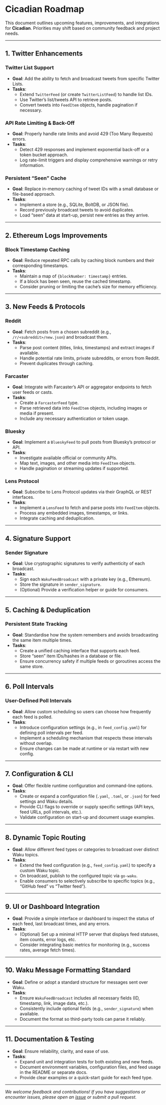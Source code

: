 # Cicadian Roadmap

This document outlines upcoming features, improvements, and integrations for **Cicadian**. Priorities may shift based on community feedback and project needs.

---

## 1. Twitter Enhancements

### Twitter List Support
- **Goal**: Add the ability to fetch and broadcast tweets from specific Twitter Lists.
- **Tasks**:
    - Extend `TwitterFeed` (or create `TwitterListFeed`) to handle list IDs.
    - Use Twitter’s list/tweets API to retrieve posts.
    - Convert tweets into `FeedItem` objects, handle pagination if necessary.

### API Rate Limiting & Back-Off
- **Goal**: Properly handle rate limits and avoid 429 (Too Many Requests) errors.
- **Tasks**:
    - Detect 429 responses and implement exponential back-off or a token bucket approach.
    - Log rate-limit triggers and display comprehensive warnings or retry information.

### Persistent “Seen” Cache
- **Goal**: Replace in-memory caching of tweet IDs with a small database or file-based approach.
- **Tasks**:
    - Implement a store (e.g., SQLite, BoltDB, or JSON file).
    - Record previously broadcast tweets to avoid duplicates.
    - Load “seen” data at start-up, persist new entries as they arrive.

---

## 2. Ethereum Logs Improvements

### Block Timestamp Caching
- **Goal**: Reduce repeated RPC calls by caching block numbers and their corresponding timestamps.
- **Tasks**:
    - Maintain a map of `{blockNumber: timestamp}` entries.
    - If a block has been seen, reuse the cached timestamp.
    - Consider pruning or limiting the cache’s size for memory efficiency.

---

## 3. New Feeds & Protocols

### Reddit
- **Goal**: Fetch posts from a chosen subreddit (e.g., `/r/<subreddit>/new.json`) and broadcast them.
- **Tasks**:
    - Parse post content (titles, links, timestamps) and extract images if available.
    - Handle potential rate limits, private subreddits, or errors from Reddit.
    - Prevent duplicates through caching.

### Farcaster
- **Goal**: Integrate with Farcaster’s API or aggregator endpoints to fetch user feeds or casts.
- **Tasks**:
    - Create a `FarcasterFeed` type.
    - Parse retrieved data into `FeedItem` objects, including images or media if present.
    - Include any necessary authentication or token usage.

### Bluesky
- **Goal**: Implement a `BlueskyFeed` to pull posts from Bluesky’s protocol or API.
- **Tasks**:
    - Investigate available official or community APIs.
    - Map text, images, and other media into `FeedItem` objects.
    - Handle pagination or streaming updates if supported.

### Lens Protocol
- **Goal**: Subscribe to Lens Protocol updates via their GraphQL or REST interfaces.
- **Tasks**:
    - Implement a `LensFeed` to fetch and parse posts into `FeedItem` objects.
    - Process any embedded images, timestamps, or links.
    - Integrate caching and deduplication.

---

## 4. Signature Support

### Sender Signature
- **Goal**: Use cryptographic signatures to verify authenticity of each broadcast.
- **Tasks**:
    - Sign each `WakuFeedBroadcast` with a private key (e.g., Ethereum).
    - Store the signature in `sender_signature`.
    - (Optional) Provide a verification helper or guide for consumers.

---

## 5. Caching & Deduplication

### Persistent State Tracking
- **Goal**: Standardise how the system remembers and avoids broadcasting the same item multiple times.
- **Tasks**:
    - Create a unified caching interface that supports each feed.
    - Store “seen” item IDs/hashes in a database or file.
    - Ensure concurrency safety if multiple feeds or goroutines access the same store.

---

## 6. Poll Intervals

### User-Defined Poll Intervals
- **Goal**: Allow custom scheduling so users can choose how frequently each feed is polled.
- **Tasks**:
    - Introduce configuration settings (e.g., in `feed_config.yaml`) for defining poll intervals per feed.
    - Implement a scheduling mechanism that respects these intervals without overlap.
    - Ensure changes can be made at runtime or via restart with new config.

---

## 7. Configuration & CLI

- **Goal**: Offer flexible runtime configuration and command-line options.
- **Tasks**:
    - Create or expand a configuration file (`.yaml`, `.toml`, or `.json`) for feed settings and Waku details.
    - Provide CLI flags to override or supply specific settings (API keys, feed URLs, poll intervals, etc.).
    - Validate configuration on start-up and document usage examples.

---

## 8. Dynamic Topic Routing

- **Goal**: Allow different feed types or categories to broadcast over distinct Waku topics.
- **Tasks**:
    - Extend the feed configuration (e.g., `feed_config.yaml`) to specify a custom Waku topic.
    - On broadcast, publish to the configured topic via `go-waku`.
    - Enable consumers to selectively subscribe to specific topics (e.g., “GitHub feed” vs “Twitter feed”).

---

## 9. UI or Dashboard Integration

- **Goal**: Provide a simple interface or dashboard to inspect the status of each feed, last broadcast times, and any errors.
- **Tasks**:
    - (Optional) Set up a minimal HTTP server that displays feed statuses, item counts, error logs, etc.
    - Consider integrating basic metrics for monitoring (e.g., success rates, average fetch times).

---

## 10. Waku Message Formatting Standard

- **Goal**: Define or adopt a standard structure for messages sent over Waku.
- **Tasks**:
    - Ensure `WakuFeedBroadcast` includes all necessary fields (ID, timestamp, link, image data, etc.).
    - Consistently include optional fields (e.g., `sender_signature`) when available.
    - Document the format so third-party tools can parse it reliably.

---

## 11. Documentation & Testing

- **Goal**: Ensure reliability, clarity, and ease of use.
- **Tasks**:
    - Expand unit and integration tests for both existing and new feeds.
    - Document environment variables, configuration files, and feed usage in the README or separate docs.
    - Provide clear examples or a quick-start guide for each feed type.

---

_We welcome feedback and contributions! If you have suggestions or encounter issues, please open an [issue](https://github.com/status-im/cicadian/issues) or submit a pull request._

